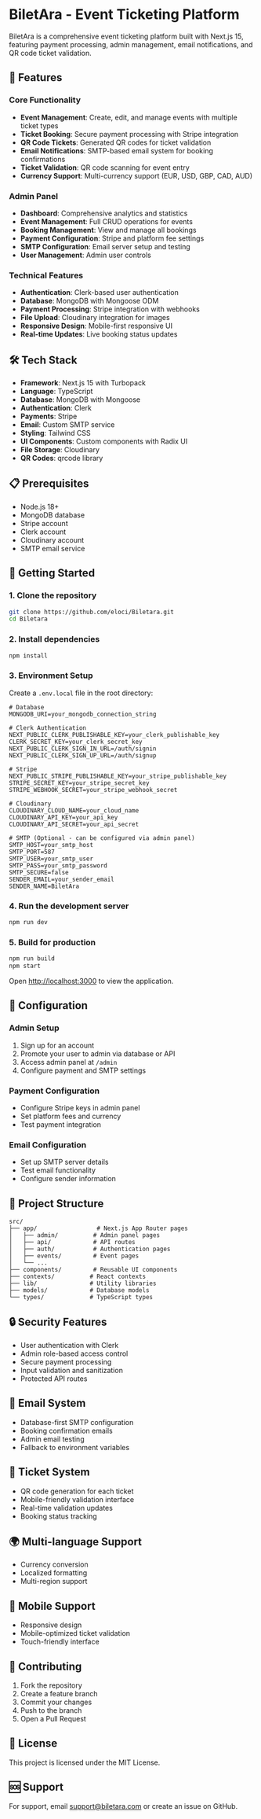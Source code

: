# BiletAra - Event Ticketing Platform

BiletAra is a comprehensive event ticketing platform built with Next.js 15, featuring payment processing, admin management, email notifications, and QR code ticket validation.

## 🚀 Features

### Core Functionality
- **Event Management**: Create, edit, and manage events with multiple ticket types
- **Ticket Booking**: Secure payment processing with Stripe integration
- **QR Code Tickets**: Generated QR codes for ticket validation
- **Email Notifications**: SMTP-based email system for booking confirmations
- **Ticket Validation**: QR code scanning for event entry
- **Currency Support**: Multi-currency support (EUR, USD, GBP, CAD, AUD)

### Admin Panel
- **Dashboard**: Comprehensive analytics and statistics
- **Event Management**: Full CRUD operations for events
- **Booking Management**: View and manage all bookings
- **Payment Configuration**: Stripe and platform fee settings
- **SMTP Configuration**: Email server setup and testing
- **User Management**: Admin user controls

### Technical Features
- **Authentication**: Clerk-based user authentication
- **Database**: MongoDB with Mongoose ODM
- **Payment Processing**: Stripe integration with webhooks
- **File Upload**: Cloudinary integration for images
- **Responsive Design**: Mobile-first responsive UI
- **Real-time Updates**: Live booking status updates

## 🛠️ Tech Stack

- **Framework**: Next.js 15 with Turbopack
- **Language**: TypeScript
- **Database**: MongoDB with Mongoose
- **Authentication**: Clerk
- **Payments**: Stripe
- **Email**: Custom SMTP service
- **Styling**: Tailwind CSS
- **UI Components**: Custom components with Radix UI
- **File Storage**: Cloudinary
- **QR Codes**: qrcode library

## 📋 Prerequisites

- Node.js 18+ 
- MongoDB database
- Stripe account
- Clerk account
- Cloudinary account
- SMTP email service

## 🚀 Getting Started

### 1. Clone the repository
```bash
git clone https://github.com/eloci/Biletara.git
cd Biletara
```

### 2. Install dependencies
```bash
npm install
```

### 3. Environment Setup
Create a `.env.local` file in the root directory:

```env
# Database
MONGODB_URI=your_mongodb_connection_string

# Clerk Authentication
NEXT_PUBLIC_CLERK_PUBLISHABLE_KEY=your_clerk_publishable_key
CLERK_SECRET_KEY=your_clerk_secret_key
NEXT_PUBLIC_CLERK_SIGN_IN_URL=/auth/signin
NEXT_PUBLIC_CLERK_SIGN_UP_URL=/auth/signup

# Stripe
NEXT_PUBLIC_STRIPE_PUBLISHABLE_KEY=your_stripe_publishable_key
STRIPE_SECRET_KEY=your_stripe_secret_key
STRIPE_WEBHOOK_SECRET=your_stripe_webhook_secret

# Cloudinary
CLOUDINARY_CLOUD_NAME=your_cloud_name
CLOUDINARY_API_KEY=your_api_key
CLOUDINARY_API_SECRET=your_api_secret

# SMTP (Optional - can be configured via admin panel)
SMTP_HOST=your_smtp_host
SMTP_PORT=587
SMTP_USER=your_smtp_user
SMTP_PASS=your_smtp_password
SMTP_SECURE=false
SENDER_EMAIL=your_sender_email
SENDER_NAME=BiletAra
```

### 4. Run the development server
```bash
npm run dev
```

### 5. Build for production
```bash
npm run build
npm start
```

Open [http://localhost:3000](http://localhost:3000) to view the application.

## 🔧 Configuration

### Admin Setup
1. Sign up for an account
2. Promote your user to admin via database or API
3. Access admin panel at `/admin`
4. Configure payment and SMTP settings

### Payment Configuration
- Configure Stripe keys in admin panel
- Set platform fees and currency
- Test payment integration

### Email Configuration  
- Set up SMTP server details
- Test email functionality
- Configure sender information

## 📁 Project Structure

```
src/
├── app/                 # Next.js App Router pages
│   ├── admin/          # Admin panel pages
│   ├── api/            # API routes
│   ├── auth/           # Authentication pages
│   ├── events/         # Event pages
│   └── ...
├── components/         # Reusable UI components
├── contexts/          # React contexts
├── lib/               # Utility libraries
├── models/            # Database models
└── types/             # TypeScript types
```

## 🔒 Security Features

- User authentication with Clerk
- Admin role-based access control
- Secure payment processing
- Input validation and sanitization
- Protected API routes

## 📧 Email System

- Database-first SMTP configuration
- Booking confirmation emails
- Admin email testing
- Fallback to environment variables

## 🎫 Ticket System

- QR code generation for each ticket
- Mobile-friendly validation interface
- Real-time validation updates
- Booking status tracking

## 🌍 Multi-language Support

- Currency conversion
- Localized formatting
- Multi-region support

## 📱 Mobile Support

- Responsive design
- Mobile-optimized ticket validation
- Touch-friendly interface

## 🤝 Contributing

1. Fork the repository
2. Create a feature branch
3. Commit your changes
4. Push to the branch
5. Open a Pull Request

## 📄 License

This project is licensed under the MIT License.

## 🆘 Support

For support, email support@biletara.com or create an issue on GitHub.
